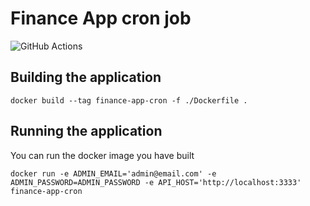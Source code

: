 # Finance App cron job
![GitHub Actions](https://github.com/viictrp/finance-app-cron/actions/workflows/node.js.yml/badge.svg)

## Building the application

    docker build --tag finance-app-cron -f ./Dockerfile .

## Running the application

You can run the docker image you have built

    docker run -e ADMIN_EMAIL='admin@email.com' -e ADMIN_PASSWORD=ADMIN_PASSWORD -e API_HOST='http://localhost:3333' finance-app-cron
